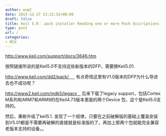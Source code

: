 ```yaml
---
author: wuqt
date: 2013-12-27 13:31:52+00:00
draft: false
title: keil 5.0： pack installer Reading one or more Pack discriptions failed 报错的问题
type: post
url: /
categories:
- MCU
---
```


http://www.keil.com/support/docs/3646.htm

按照链接所说的是Keil5.0不支持这些新版本的DFP，需要换Keil5.01.

http://www.keil.com/dd2/pack/      有点奇怪这里有V1.0版本的DFP为什么导进去也不成功呢？

http://www2.keil.com/mdk5/legacy    后来下载了legacy support，包括Cortex M系列和ARM7和ARM9的在Keil4.73版本里面的两个Device 包，这个是Keil5.0支持的。

然后，果断升级了keil5.1. 发现了一个规律，只要在之前破解版的基础上覆盖安装到V5.01都是不需要再破解的直接就是标准版的了，再加上那两个包就能完全兼容老版本支持的设备。。




